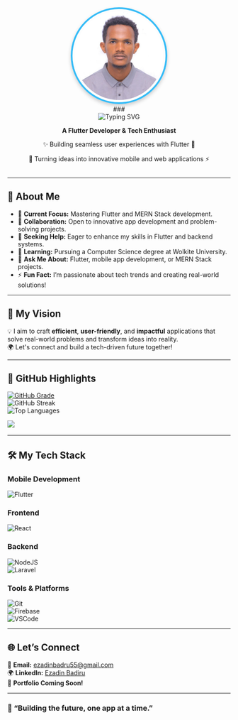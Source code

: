 <div align="center">
  <img src="https://github.com/ezadin2/imgs/blob/main/img.jpg" alt="Profile Banner" width="200" style="border-radius: 50%; border: 4px solid #36BCF7; padding: 5px; box-shadow: 0 4px 8px rgba(0, 0, 0, 0.2);" />
</div>

<div align="center">
  ### <div align="center">
  <img src="https://readme-typing-svg.demolab.com?font=Fira+Code&weight=600&size=28&pause=1000&color=36BCF7&width=450&lines=Hi+%F0%9F%91%8B%2C+I'm+Ezadin!;A+Flutter+Developer+%26+Tech+Enthusiast" alt="Typing SVG" />
</div>
  <div style="display: inline-block; vertical-align: top;">
    <p><strong>A Flutter Developer & Tech Enthusiast</strong></p>
    <p>✨ Building seamless user experiences with Flutter 🌟</p>
    <p>🚀 Turning ideas into innovative mobile and web applications ⚡</p>
  </div>
</div>

---

## 💫 About Me  
- 🔭 **Current Focus:** Mastering Flutter and MERN Stack development.  
- 👯 **Collaboration:** Open to innovative app development and problem-solving projects.  
- 🤝 **Seeking Help:** Eager to enhance my skills in Flutter and backend systems.  
- 🌱 **Learning:** Pursuing a Computer Science degree at Wolkite University.  
- 💬 **Ask Me About:** Flutter, mobile app development, or MERN Stack projects.  
- ⚡ **Fun Fact:** I’m passionate about tech trends and creating real-world solutions!  

---

## 🎯 My Vision  
💡 I aim to craft **efficient**, **user-friendly**, and **impactful** applications that solve real-world problems and transform ideas into reality.  
🌍 Let's connect and build a tech-driven future together!

---

## 🌟 GitHub Highlights  
[![GitHub Grade](https://img.shields.io/badge/GitHub%20Grade-A%2B-brightgreen?style=for-the-badge)](https://github.com/ezadin2)  
![GitHub Streak](https://streak-stats.demolab.com?user=ezadin2&theme=radical&hide_border=true)  
![Top Languages](https://github-readme-stats.vercel.app/api/top-langs/?username=ezadin2&layout=compact&theme=radical&count_private=true)

[![](https://visitcount.itsvg.in/api?id=ezadin2&icon=0&color=0)](https://visitcount.itsvg.in)

---

## 🛠 My Tech Stack  
### Mobile Development  
![Flutter](https://img.shields.io/badge/Flutter-%2302569B.svg?style=for-the-badge&logo=Flutter&logoColor=white)

### Frontend  
![React](https://img.shields.io/badge/React-%2320232a.svg?style=for-the-badge&logo=react&logoColor=%2361DAFB)

### Backend  
![NodeJS](https://img.shields.io/badge/Node.js-%236DA55F.svg?style=for-the-badge&logo=node.js&logoColor=white)  
![Laravel](https://img.shields.io/badge/Laravel-%23FF2D20.svg?style=for-the-badge&logo=laravel&logoColor=white)

### Tools & Platforms  
![Git](https://img.shields.io/badge/Git-%23F05033.svg?style=for-the-badge&logo=git&logoColor=white)  
![Firebase](https://img.shields.io/badge/Firebase-%23FFCA28.svg?style=for-the-badge&logo=firebase&logoColor=black)  
![VSCode](https://img.shields.io/badge/VSCode-%23007ACC.svg?style=for-the-badge&logo=visual-studio-code&logoColor=white)

---

## 🌐 Let’s Connect  
📧 **Email:** ezadinbadru55@gmail.com  
🌍 **LinkedIn:** [Ezadin Badiru](https://www.linkedin.com/in/ezadin-badiru-98b9862a6)  
🌟 **Portfolio Coming Soon!**  

---

### 🚀 “Building the future, one app at a time.”  
<!-- Proudly created with creativity and passion ✨ -->
